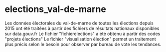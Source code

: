# elections_val-de-marne
Les données électorales du val-de-marne de toutes les élections depuis 2015 ont été traitées à partir des fichiers de résultats nationaux disponibles sur data.gouv.fr
Le fichier "fichierelections" a été obtenu à partir des codes "projets élections"
Le fichier "visualisation élection" permet un traitement plus précis selon le besoin pour observer par bureau de vote les tendances. 
